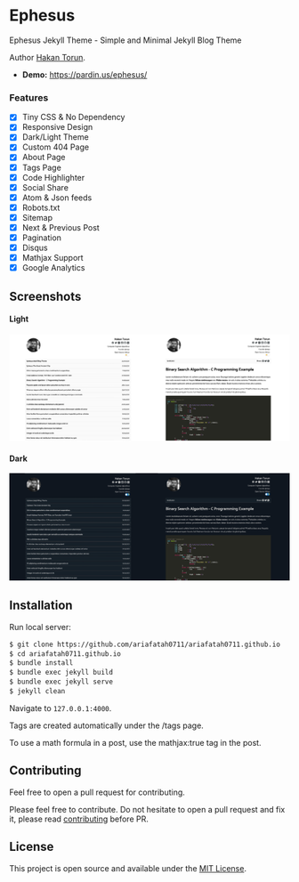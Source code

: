 # Ephesus

Ephesus Jekyll Theme - Simple and Minimal Jekyll Blog Theme

Author [Hakan Torun](https://hakan.io).

- **Demo:** https://pardin.us/ephesus/

### Features

- [x] Tiny CSS & No Dependency
- [x] Responsive Design
- [x] Dark/Light Theme
- [x] Custom 404 Page
- [x] About Page
- [x] Tags Page
- [x] Code Highlighter
- [x] Social Share
- [x] Atom & Json feeds
- [x] Robots.txt
- [x] Sitemap
- [x] Next & Previous Post
- [x] Pagination
- [x] Disqus
- [x] Mathjax Support
- [x] Google Analytics

## Screenshots

#### Light
<!-- ![light-theme](https://github.com/onepase/Ephesus/blob/master/light.png) -->
![light-theme](.github//image/light.png)


#### Dark
<!-- ![dark-theme](https://github.com/onepase/Ephesus/blob/master/dark.png) -->
![light-theme](.github//image/dark.png)

## Installation

Run local server:

```bash
$ git clone https://github.com/ariafatah0711/ariafatah0711.github.io
$ cd ariafatah0711.github.io
$ bundle install
$ bundle exec jekyll build
$ bundle exec jekyll serve
$ jekyll clean
```

Navigate to `127.0.0.1:4000`.

Tags are created automatically under the /tags page.

To use a math formula in a post, use the mathjax:true tag in the post.

## Contributing

Feel free to open a pull request for contributing.

Please feel free to contribute. Do not hesitate to open a pull request and fix it, please read [contributing](./CONTRIBUTING.md) before PR.

## License

This project is open source and available under the [MIT License](LICENSE).
